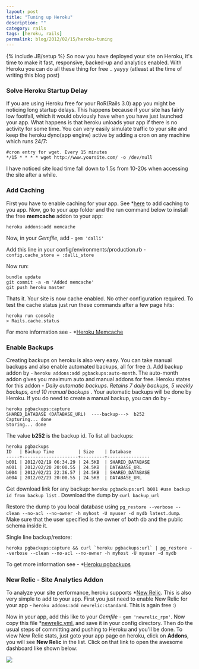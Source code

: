 ```yaml
---
layout: post
title: "Tuning up Heroku"
description: ""
category: rails
tags: [heroku, rails]
permalink: blog/2012/02/15/heroku-tuning
---
```


{% include JB/setup %}
So now you have deployed your site on Heroku, it's time to make it fast, responsive, backed-up and analytics enabled. With Heroku you can do all these thing for free .. yayyy (atleast at the time of writing this blog post)

### Solve Heroku Startup Delay

If you are using Heroku free for your RoR(Rails 3.0) app you might be noticing long startup delays. This happens because if your site has fairly low footfall, which it would obviously have when you have just launched your app. What happens is that heroku unloads your app if there is no activity for some time. You can very easily simulate traffic to your site and keep the heroku dyno(app engine) active by adding a cron on any machine which runs 24/7:

    #cron entry for wget. Every 15 minutes
    */15 * * * * wget http://www.yoursite.com/ -o /dev/null

I have noticed site load time fall down to 1.5s from 10-20s when accessing the site after a while.

### Add Caching

First you have to enable caching for your app. See \*[here](http://guides.rubyonrails.org/caching_with_rails.html*) to add caching to you app. Now, go to your app folder and the run command below to install the free **memcache** addon to your app:

`heroku addons:add memcache`

Now, in your *Gemfile*, add - `gem 'dalli'`

Add this line in your config/environments/production.rb - `config.cache_store = :dalli_store`

Now run:

    bundle update
    git commit -a -m 'Added memcache'
    git push heroku master

Thats it. Your site is now cache enabled. No other configuration required. To test the cache status just run these commands after a few page hits:

    heroku run console
    > Rails.cache.status

For more information see - \*[Heroku Memcache](http://devcenter.heroku.com/articles/memcache*)

### Enable Backups

Creating backups on heroku is also very easy. You can take manual backups and also enable automated backups, all for free :). Add backup addon by - `heroku addons:add pgbackups:auto-month`. The auto-month addon gives you maximum auto and manual addons for free. Heroku states for this addon - *Daily automatic backups. Retains 7 daily backups, 5 weekly backups, and 10 manual backups* . Your automatic backups will be done by Heroku. If you do need to create a manual backup, you can do by -

    heroku pgbackups:capture
    SHARED_DATABASE (DATABASE_URL)  ----backup--->  b252
    Capturing... done
    Storing... done

The value **b252** is the backup id. To list all backups:

    heroku pgbackups
    ID   | Backup Time         | Size    | Database
    -----+---------------------+---------+----------------
    b001 | 2012/02/19 06:34.29 | 24.5KB  | SHARED_DATABASE
    a001 | 2012/02/20 20:00.55 | 24.5KB  | DATABASE_URL
    b004 | 2012/02/21 22:36.57 | 24.5KB  | SHARED_DATABASE
    a004 | 2012/02/23 20:00.55 | 24.5KB  | DATABASE_URL

Get download link for any backup: `heroku pgbackups:url b001 #use backup id from backup list` .
Download the dump by `curl backup_url`

Restore the dump to you local database using `pg_restore --verbose --clean --no-acl --no-owner -h myhost -U myuser -d mydb latest.dump`. Make sure that the user specified is the owner of both db and the public schema inside it.

Single line backup/restore:

    heroku pgbackups:capture && curl `heroku pgbackups:url` | pg_restore --verbose --clean --no-acl --no-owner -h myhost -U myuser -d mydb

To get more information see - \*[Heroku pgbackups](http://devcenter.heroku.com/articles/pgbackups*)

### New Relic - Site Analytics Addon

To analyze your site performance, heroku supports \*[New Relic](http://newrelic.com/*). This is also very simple to add to your app. First you just need to enable New Relic for your app - `heroku addons:add newrelic:standard`. This is again free :)

Now in your app, add this like to your *Gemfile* - `gem 'newrelic_rpm'`. Now copy this file \*[newrelic.yml](https://raw.github.com/gist/1356704/c4ed42dba2d0df80b913b1869374f99cc2ea9cc1/newrelic.yml*), and save it in your config directory. Then do the usual steps of committing and pushing to Heroku and you'll be done. To view New Relic stats, just goto your app page on heroku, click on **Addons**, you will see **New Relic** in the list. Click on that link to open the awesome dashboard like shown below:

![](http://i.imgur.com/KJuG8zY.png)
